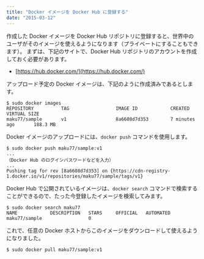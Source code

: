 ```yaml
---
title: "Docker イメージを Docker Hub に登録する"
date: "2015-03-12"
---
```


作成した Docker イメージを Docker Hub リポジトリに登録すると、世界中のユーザがそのイメージを使えるようになります（プライベートにすることもできます）。
まずは、下記のサイトで、Docker Hub リポジトリのアカウントを作成しておく必要があります。

- [https://hub.docker.com/](https://hub.docker.com/)

アップロード予定の Docker イメージは、下記のように作成済みであるとします。

```
$ sudo docker images
REPOSITORY          TAG                 IMAGE ID            CREATED             VIRTUAL SIZE
maku77/sample       v1                  8a6608d7d353        7 minutes ago       188.3 MB
```

Docker イメージのアップロードには、`docker push` コマンドを使用します。

```
$ sudo docker push maku77/sample:v1
...
（Docker Hub のログインパスワードなどを入力）
...
Pushing tag for rev [8a6608d7d353] on {https://cdn-registry-1.docker.io/v1/repositories/maku77/sample/tags/v1}
```

Docker Hub で公開されているイメージは、`docker search` コマンドで検索することができるので、たった今登録したイメージを検索してみます。

```
$ sudo docker search maku77
NAME            DESCRIPTION   STARS     OFFICIAL   AUTOMATED
maku77/sample                 0
```

これで、任意の Docker ホストからこのイメージをダウンロードして使えるようになりました。

```
$ sudo docker pull maku77/sample:v1
```

